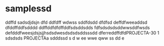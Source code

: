 # samplessd
ddffd
sadsdjdsjn
dfd
ddfdff
wdwss
sddfdsdd
dfdfsd
deffdfweeaddsd
dfddffddfsdddd
ddffddfdfdffddfsdsddsdds
fdfsdsdsdsddwwsddfwsds
defdddfweesjdsjsjjhsdsdwesdsdsdsddsssdd
dferreddffdfdPROJECTA-30 1
sdsdsds
PROJECTAa
sdddssd
s
d
w
ee
wwe
qww
ss
dd
e
